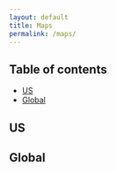 ```yaml
---
layout: default
title: Maps
permalink: /maps/
---
```


## Table of contents
* [US](#us)
* [Global](#global)

## US

## Global
